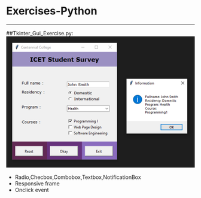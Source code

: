 # Exercises-Python
-------------------------
##Tkinter_Gui_Exercise.py:
![Tkinter_Gui_Exercise.py](https://raw.githubusercontent.com/FreyaKim0/Exercises-Python/main/pictures/Tkinter_Gui_Exercise.py.png?token=APMFUSF5CHFTPJUDE2QHLF3AXXCZY)
* Radio,Checbox,Combobox,Textbox,NotificationBox
* Responsive frame
* Onclick event
